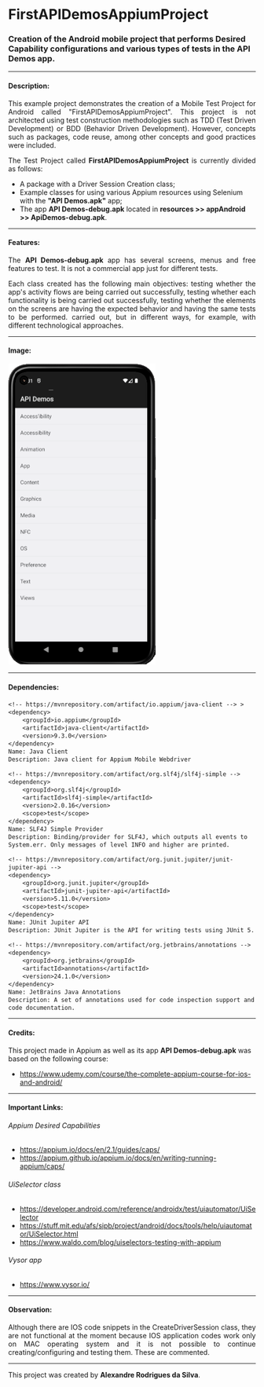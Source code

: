 # FirstAPIDemosAppiumProject
### Creation of the Android mobile project that performs Desired Capability configurations and various types of tests in the API Demos app.

<hr>

#### Description:
<p style="text-align: justify;">This example project demonstrates the creation of a Mobile Test Project for Android called "FirstAPIDemosAppiumProject". 
This project is not architected using test construction methodologies such as TDD (Test Driven Development) or BDD (Behavior Driven Development).
However, concepts such as packages, code reuse, among other concepts and good practices were included.
<p style="text-align: justify;">The Test Project called <b>FirstAPIDemosAppiumProject</b> is currently divided as follows:</p>

- A package with a Driver Session Creation class;
- Example classes for using various Appium resources using Selenium with the **"API Demos.apk"** app;
- The app **API Demos-debug.apk** located in **resources >> appAndroid >> ApiDemos-debug.apk**.

<hr>

#### Features:
<p style="text-align: justify;">The <b>API Demos-debug.apk</b> app has several screens, menus and free features to test. It is not a commercial app just for different tests.</p>
<p style="text-align: justify;">Each class created has the following main objectives: testing whether the app's activity flows are being carried out successfully, testing whether each functionality is being carried out successfully, testing whether the elements on the screens are having the expected behavior and having the same tests to be performed. carried out, but in different ways, for example, with different technological approaches.</p>

<hr>

#### Image:
![img.png](img.png)

<hr>

#### Dependencies:
>
    <!-- https://mvnrepository.com/artifact/io.appium/java-client --> >
    <dependency>
        <groupId>io.appium</groupId>
        <artifactId>java-client</artifactId>
        <version>9.3.0</version>
    </dependency>
    Name: Java Client
    Description: Java client for Appium Mobile Webdriver
>
    <!-- https://mvnrepository.com/artifact/org.slf4j/slf4j-simple -->
    <dependency>
        <groupId>org.slf4j</groupId>
        <artifactId>slf4j-simple</artifactId>
        <version>2.0.16</version>
        <scope>test</scope>
    </dependency>
    Name: SLF4J Simple Provider
    Description: Binding/provider for SLF4J, which outputs all events to System.err. Only messages of level INFO and higher are printed.
>
    <!-- https://mvnrepository.com/artifact/org.junit.jupiter/junit-jupiter-api -->
    <dependency>
        <groupId>org.junit.jupiter</groupId>
        <artifactId>junit-jupiter-api</artifactId>
        <version>5.11.0</version>
        <scope>test</scope>
    </dependency>
    Name: JUnit Jupiter API
    Description: JUnit Jupiter is the API for writing tests using JUnit 5.
>
    <!-- https://mvnrepository.com/artifact/org.jetbrains/annotations -->
    <dependency>
        <groupId>org.jetbrains</groupId>
        <artifactId>annotations</artifactId>
        <version>24.1.0</version>
    </dependency>
    Name: JetBrains Java Annotations
    Description: A set of annotations used for code inspection support and code documentation.
>

<hr>

#### Credits:
This project made in Appium as well as its app **API Demos-debug.apk** was based on the following course:
- https://www.udemy.com/course/the-complete-appium-course-for-ios-and-android/

<hr>

#### Important Links:
###### Appium Desired Capabilities
- https://appium.io/docs/en/2.1/guides/caps/ <br>
- https://appium.github.io/appium.io/docs/en/writing-running-appium/caps/ <br>
###### UiSelector class
- https://developer.android.com/reference/androidx/test/uiautomator/UiSelector <br>
- https://stuff.mit.edu/afs/sipb/project/android/docs/tools/help/uiautomator/UiSelector.html <br>
- https://www.waldo.com/blog/uiselectors-testing-with-appium <br>
###### Vysor app
- https://www.vysor.io/ <br>

<hr>

#### Observation:
<p style="text-align: justify;">Although there are IOS code snippets in the CreateDriverSession class, they are not functional at the moment because IOS application codes 
work only on MAC operating system and it is not possible to continue creating/configuring and testing them.
These are commented.</p>

<hr>

This project was created by **Alexandre Rodrigues da Silva**.
